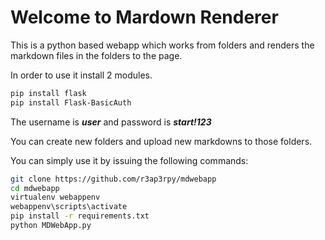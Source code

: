 # Welcome to Mardown Renderer

This is a python based webapp which works from folders and renders the markdown files in the folders to the page.

In order to use it install 2 modules.

```bash
pip install flask
pip install Flask-BasicAuth
```

The username is ***user*** and password is ***start!123***

You can create new folders and upload new markdowns to those folders.

You can simply use it by issuing the following commands:

```bash
git clone https://github.com/r3ap3rpy/mdwebapp
cd mdwebapp
virtualenv webappenv
webappenv\scripts\activate
pip install -r requirements.txt
python MDWebApp.py
```